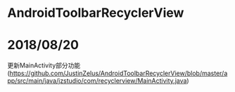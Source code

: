 # AndroidToolbarRecyclerView

# 2018/08/20
更新MainActivity部分功能(https://github.com/JustinZelus/AndroidToolbarRecyclerView/blob/master/app/src/main/java/jzstudio/com/recyclerview/MainActivity.java)
